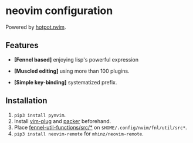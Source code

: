 # neovim configuration

Powered by [hotpot.nvim](https://github.com/rktjmp/hotpot.nvim).

## Features

- **[Fennel based]** enjoying lisp's powerful expression

- **[Muscled editing]** using more than 100 plugins.

- **[Simple key-binding]** systematized prefix.

## Installation

1. ``pip3 install pynvim``.
2. Install [vim-plug](https://github.com/junegunn/vim-plug/releases) and [packer](https://github.com/wbthomason/packer.nvim) beforehand.
3. Place [fennel-util-functions/src/*](https://github.com/Cassin01?tab=repositories) on `$HOME/.config/nvim/fnl/util/src*`.
4. ``pip3 install neovim-remote`` for ``mhinz/neovim-remote``.
